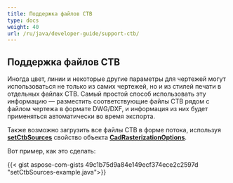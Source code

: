 ```yaml
---
title: Поддержка файлов CTB
type: docs
weight: 40
url: /ru/java/developer-guide/support-ctb/
---
```


## **Поддержка файлов CTB**

Иногда цвет, линии и некоторые другие параметры для чертежей могут использоваться не только из самих чертежей, но и из стилей печати в отдельных файлах CTB. 
Самый простой способ использовать эту информацию — разместить соответствующие файлы CTB рядом с файлом чертежа в формате DWG/DXF, и информация из них будет применяться 
автоматически во время экспорта.

Также возможно загрузить все файлы CTB в форме потока, используя 
[**setCtbSources**](https://reference.aspose.com/cad/java/com.aspose.cad.imageoptions/CadRasterizationOptions#setCtbSources-java.util.Map-) свойство объекта 
[**CadRasterizationOptions**](https://reference.aspose.com/cad/java/com.aspose.cad.imageoptions/CadRasterizationOptions).

Вот пример, как это сделать:

{{< gist aspose-com-gists 49c1b75d9a84e149ecf374ece2c2597d "setCtbSources-example.java">}}
